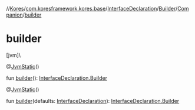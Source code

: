 //[Kores](../../../../../index.md)/[com.koresframework.kores.base](../../../index.md)/[InterfaceDeclaration](../../index.md)/[Builder](../index.md)/[Companion](index.md)/[builder](builder.md)

# builder

[jvm]\

@[JvmStatic](https://kotlinlang.org/api/latest/jvm/stdlib/kotlin.jvm/-jvm-static/index.html)()

fun [builder](builder.md)(): [InterfaceDeclaration.Builder](../index.md)

@[JvmStatic](https://kotlinlang.org/api/latest/jvm/stdlib/kotlin.jvm/-jvm-static/index.html)()

fun [builder](builder.md)(defaults: [InterfaceDeclaration](../../index.md)): [InterfaceDeclaration.Builder](../index.md)
